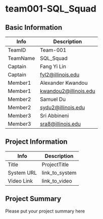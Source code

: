 # team001-SQL_Squad

## Basic Information

|   Info      |        Description     |
| ----------- | ---------------------- |
| TeamID      |         Team-001       |
| TeamName    |        SQL_Squad       |
| Captain     |       Fang Yi Lin      |
| Captain     |    fyl2@illinois.edu   |
| Member1     |    Alexander Kwandou   |
| Member1     |  kwandou2@illinois.edu |
| Member2     |       Samuel Du        |   
| Member2     |    sydu2@illinois.edu  |
| Member3     |      Sri Abbineni      |
| Member3     |    sra8@illinois.edu   |

## Project Information

|   Info      |        Description     |
| ----------- | ---------------------- |
|  Title      |       ProjectTitle     |
| System URL  |      link_to_system    |
| Video Link  |      link_to_video     |

## Project Summary
Please put your project summary here
